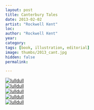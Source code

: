 ```yaml
---
layout: post
title: Canterbury Tales
date: 2013-02-02
artist: "Rockwell Kent"
loc: 
author: "Rockwell Kent"
year: 
category: 
tags: [book, illustration, editorial]
image: thumbs/2013_cant.jpg
hidden: false
permalink:

---
```



<div class="post_image">
	<a href="{{ site.baseurl }}/images/posts/2013_cant/001.jpg" target="_blank">
	<img src="{{ site.baseurl }}/images/posts/2013_cant/001.jpg" alt="lulldull"></a>
</div>

<div class="post_image">
	<a href="{{ site.baseurl }}/images/posts/2013_cant/002.jpg" target="_blank">
	<img src="{{ site.baseurl }}/images/posts/2013_cant/002.jpg" alt="lulldull"></a>
</div>

<div class="post_image">
	<a href="{{ site.baseurl }}/images/posts/2013_cant/003.jpg" target="_blank">
	<img src="{{ site.baseurl }}/images/posts/2013_cant/003.jpg" alt="lulldull"></a>
</div>

<div class="post_image">
	<a href="{{ site.baseurl }}/images/posts/2013_cant/004.jpg" target="_blank">
	<img src="{{ site.baseurl }}/images/posts/2013_cant/004.jpg" alt="lulldull"></a>
</div>

<div class="post_image">
	<a href="{{ site.baseurl }}/images/posts/2013_cant/005.jpg" target="_blank">
	<img src="{{ site.baseurl }}/images/posts/2013_cant/005.jpg" alt="lulldull"></a>
</div>
